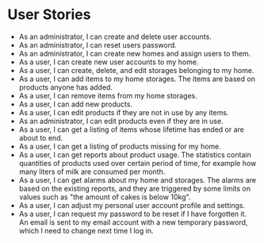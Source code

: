 # User Stories

* As an administrator, I can create and delete user accounts.
* As an administrator, I can reset users password.
* As an administrator, I can create new homes and assign users to them.
* As a user, I can create new user accounts to my home.
* As a user, I can create, delete, and edit storages belonging to my home.
* As a user, I can add items to my home storages. The items are based on products anyone has added.
* As a user, I can remove items from my home storages.
* As a user, I can add new products.
* As a user, I can edit products if they are not in use by any items.
* As an administrator, I can edit products even if they are in use.
* As a user, I can get a listing of items whose lifetime has ended or are about to end.
* As a user, I can get a listing of products missing for my home.
* As a user, I can get reports about product usage. The statistics contain quantities of products used over certain period of time, for example how many liters of milk are consumed per month.
* As a user, I can get alarms about my home and storages. The alarms are based on the existing reports, and they are triggered by some limits on values such as "the amount of cakes is below 10kg".
* As a user, I can adjust my personal user account profile and settings.
* As a user, I can request my password to be reset if I have forgotten it. An email is sent to my email account with a new temporary password, which I need to change next time I log in.
